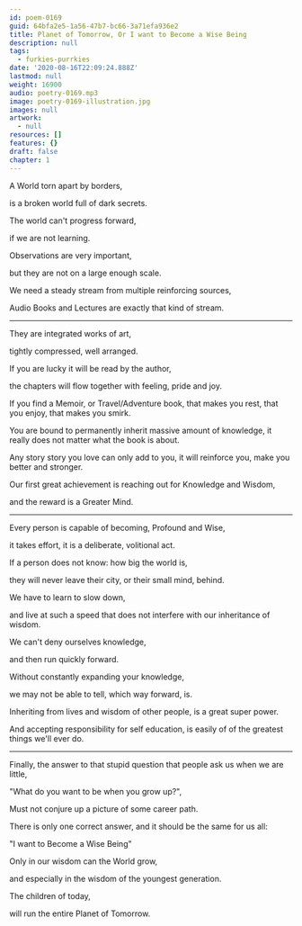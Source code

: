 ```yaml
---
id: poem-0169
guid: 64bfa2e5-1a56-47b7-bc66-3a71efa936e2
title: Planet of Tomorrow, Or I want to Become a Wise Being
description: null
tags:
  - furkies-purrkies
date: '2020-08-16T22:09:24.888Z'
lastmod: null
weight: 16900
audio: poetry-0169.mp3
image: poetry-0169-illustration.jpg
images: null
artwork:
  - null
resources: []
features: {}
draft: false
chapter: 1
---
```


A World torn apart by borders,

is a broken world full of dark secrets.

The world can't progress forward,

if we are not learning.

Observations are very important,

but they are not on a large enough scale.

We need a steady stream from multiple reinforcing sources,

Audio Books and Lectures are exactly that kind of stream.

---

They are integrated works of art,

tightly compressed, well arranged.

If you are lucky it will be read by the author,

the chapters will flow together with feeling, pride and joy.

If you find a Memoir, or Travel/Adventure book, that makes you rest, that you enjoy, that makes you smirk.

You are bound to permanently inherit massive amount of knowledge, it really does not matter what the book is about.

Any story story you love can only add to you, it will reinforce you, make you better and stronger.

Our first great achievement is reaching out for Knowledge and Wisdom,

and the reward is a Greater Mind.

---

Every person is capable of becoming, Profound and Wise,

it takes effort, it is a deliberate, volitional act.

If a person does not know: how big the world is,

they will never leave their city, or their small mind, behind.

We have to learn to slow down,

and live at such a speed that does not interfere with our inheritance of wisdom.

We can't deny ourselves knowledge,

and then run quickly forward.

Without constantly expanding your knowledge,

we may not be able to tell, which way forward, is.

Inheriting from lives and wisdom of other people, is a great super power.

And accepting responsibility for self education, is easily of of the greatest things we'll ever do.

---

Finally, the answer to that stupid question that people ask us when we are little,

"What do you want to be when you grow up?",

Must not conjure up a picture of some career path.

There is only one correct answer, and it should be the same for us all:

"I want to Become a Wise Being"

Only in our wisdom can the World grow,

and especially in the wisdom of the youngest generation.

The children of today,

will run the entire Planet of Tomorrow.
